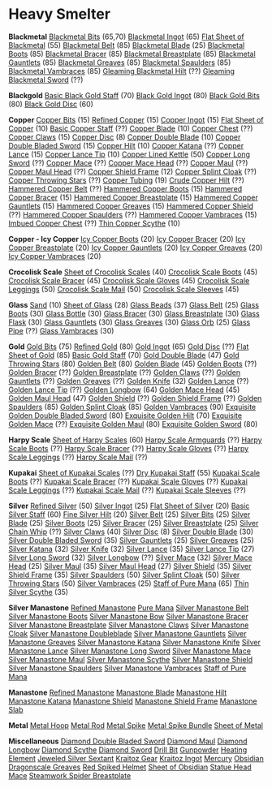 <!-- TITLE: Smithing -->
<!-- SUBTITLE: The refinement of ores, metals, and glasses -->

# Heavy Smelter
**Blackmetal**
[Blackmetal Bits](blackmetal-bits) (65,70)
[Blackmetal Ingot](blackmetal-ingot) (65)
[Flat Sheet of Blackmetal](flat-sheet-of-blackmetal) (55)
[Blackmetal Belt](blackmetal-belt) (85)
[Blackmetal Blade](blackmetal-blade) (25)
[Blackmetal Boots](blackmetal-boots) (85)
[Blackmetal Bracer](blackmetal-bracer) (85)
[Blackmetal Breastplate](blackmetal-breastplate) (85)
[Blackmetal Gauntlets](blackmetal-gauntlets) (85)
[Blackmetal Greaves](blackmetal-greaves) (85)
[Blackmetal Spaulders](blackmetal-spaulders) (85)
[Blackmetal Vambraces](blackmetal-vambraces) (85)
[Gleaming Blackmetal Hilt](gleaming-blackmetal-hilt) (??)
[Gleaming Blackmetal Sword](gleaming-blackmetal-sword) (??)

**Blackgold**
[Basic Black Gold Staff](basic-black-gold-staff) (70)
[Black Gold Ingot](black-gold-ingot) (80)
[Black Gold Bits](black-gold-bits) (80)
[Black Gold Disc](black-gold-disc) (60)

**Copper**
[Copper Bits](copper-bits) (15)
[Refined Copper](refined-copper) (15)
[Copper Ingot](copper-ingot) (15)
[Flat Sheet of Copper](flat-sheet-of-copper) (10)
[Basic Copper Staff](basic-copper-staff) (??)
[Copper Blade](copper-blade) (10)
[Copper Chest](copper-chest) (??)
[Copper Claws](copper-claws) (15)
[Copper Disc](copper-disc) (8)
[Copper Double Blade](copper-double-blade) (10)
[Copper Double Bladed Sword](copper-double-bladed-sword) (15)
[Copper Hilt](copper-hilt) (10)
[Copper Katana](copper-katana) (??)
[Copper Lance](copper-lance) (15)
[Copper Lance Tip](copper-lance-tip) (10)
[Copper Lined Kettle](copper-lined-kettle) (50)
[Copper Long Sword](copper-long-sword) (??)
[Copper Mace](copper-mace) (??)
[Copper Mace Head](copper-mace-head) (??)
[Copper Maul](copper-maul) (??)
[Copper Maul Head](copper-maul-head) (??)
[Copper Shield Frame](copper-shield-frame) (12)
[Copper Splint Cloak](copper-splint-cloak) (??)
[Copper Throwing Stars](copper-throwing-stars) (??)
[Copper Tubing](copper-tubing) (19)
[Crude Copper Hilt](crude-copper-hilt) (??)
[Hammered Copper Belt](hammered-copper-belt) (??)
[Hammered Copper Boots](hammered-copper-boots) (15)
[Hammered Copper Bracer](hammered-copper-bracer) (15)
[Hammered Copper Breastplate](hammered-copper-breastplate) (15)
[Hammered Copper Gauntlets](hammered-copper-gauntlets) (15)
[Hammered Copper Greaves](hammered-copper-greaves) (15)
[Hammered Copper Shield](hammered-copper-shield) (??)
[Hammered Copper Spaulders](hammered-copper-spaulders) (??)
[Hammered Copper Vambraces](hammered-copper-vambraces) (15)
[Imbued Copper Chest](imbued-copper-chest) (??)
[Thin Copper Scythe](thin-copper-scythe) (10)

**Copper - Icy Copper**
[Icy Copper Boots](icy-copper-boots) (20)
[Icy Copper Bracer](icy-copper-bracer) (20)
[Icy Copper Breastplate](icy-copper-breastplate) (20)
[Icy Copper Gauntlets](icy-copper-gauntlets) (20)
[Icy Copper Greaves](icy-copper-greaves) (20)
[Icy Copper Vambraces](icy-copper-vambraces) (20)

**Crocolisk Scale**
[Sheet of Crocolisk Scales](sheet-of-crocolisk-scales) (40)
[Crocolisk Scale Boots](crocolisk-scale-boots) (45)
[Crocolisk Scale Bracer](crocolisk-scale-bracer) (45)
[Crocolisk Scale Gloves](crocolisk-scale-gloves) (45)
[Crocolisk Scale Leggings](crocolisk-scale-leggings) (50)
[Crocolisk Scale Mail](crocolisk-scale-mail) (50)
[Crocolisk Scale Sleeves](crocolisk-scale-sleeves) (45)

**Glass**
[Sand](sand) (10)
[Sheet of Glass](sheet-of-glass) (28)
[Glass Beads](glass-beads) (37)
[Glass Belt](glass-belt) (25)
[Glass Boots](glass-boots) (30)
[Glass Bottle](glass-bottle) (30)
[Glass Bracer](glass-bracer) (30)
[Glass Breastplate](glass-breastplate) (30)
[Glass Flask](glass-flask) (30)
[Glass Gauntlets](glass-gauntlets) (30)
[Glass Greaves](glass-greaves) (30)
[Glass Orb](glass-orb) (25)
[Glass Pipe](glass-pipe) (??)
[Glass Vambraces](glass-vambraces) (30)

**Gold**
[Gold Bits](gold-bits) (75)
[Refined Gold](refined-gold) (80)
[Gold Ingot](gold-ingot) (65)
[Gold Disc](gold-disc) (??)
[Flat Sheet of Gold](flat-sheet-of-gold) (85)
[Basic Gold Staff](basic-gold-staff) (70)
[Gold Double Blade](gold-double-blade) (47)
[Gold Throwing Stars](gold-throwing-stars) (80)
[Golden Belt](golden-belt) (80)
[Golden Blade](golden-blade) (45)
[Golden Boots](golden-boots) (??)
[Golden Bracer](golden-bracer) (??)
[Golden Breastplate](golden-breastplate) (??)
[Golden Claws](golden-claws) (??)
[Golden Gauntlets](golden-gauntlets) (??)
[Golden Greaves](golden-greaves) (??)
[Golden Knife](golden-knife) (32)
[Golden Lance](golden-lance) (??)
[Golden Lance Tip](golden-lance-tip) (??)
[Golden Longbow](golden-longbow) (64)
[Golden Mace Head](golden-mace-head) (45)
[Golden Maul Head](golden-maul-head) (47)
[Golden Shield](golden-shield) (??)
[Golden Shield Frame](golden-shield-frame) (??)
[Golden Spaulders](golden-spaulders) (85)
[Golden Splint Cloak](golden-splint-cloak) (85)
[Golden Vambraces](golden-vambraces) (90)
[Exquisite Golden Double Bladed Sword](exquisite-golden-double-bladed-sword) (80)
[Exquisite Golden Hilt](exquisite-golden-hilt) (70)
[Exquisite Golden Mace](exquisite-golden-mace) (??)
[Exquisite Golden Maul](exquisite-golden-maul) (80)
[Exquisite Golden Sword](exquisite-golden-sword) (80)

**Harpy Scale**
[Sheet of Harpy Scales](sheet-of-harpy-scales) (60)
[Harpy Scale Armguards](harpy-scale-armguards) (??)
[Harpy Scale Boots](harpy-scale-boots) (??)
[Harpy Scale Bracer](harpy-scale-bracer) (??)
[Harpy Scale Gloves](harpy-scale-gloves) (??)
[Harpy Scale Leggings](harpy-scale-leggings) (??)
[Harpy Scale Mail](harpy-scale-mail) (??)

**Kupakai**
[Sheet of Kupakai Scales](sheet-of-kupakai-scales) (??)
[Dry Kupakai Staff](dry-kupakai-staff) (55)
[Kupakai Scale Boots](kupakai-scale-boots) (??)
[Kupakai Scale Bracer](kupakai-scale-bracer) (??)
[Kupakai Scale Gloves](kupakai-scale-gloves) (??)
[Kupakai Scale Leggings](kupakai-scale-leggings) (??)
[Kupakai Scale Mail](kupakai-scale-mail) (??)
[Kupakai Scale Sleeves](kupakai-scale-sleeves) (??)

**Silver**
[Refined Silver](refined-silver) (50)
[Silver Ingot](silver-ingot) (25)
[Flat Sheet of Silver](flat-sheet-of-silver) (20)
[Basic Silver Staff](basic-silver-staff) (60)
[Fine Silver Hilt](fine-silver-hilt) (20)
[Silver Belt](silver-belt) (25)
[Silver Bits](silver-bits) (25)
[Silver Blade](silver-blade) (25)
[Silver Boots](silver-boots) (25)
[Silver Bracer](silver-bracer) (25)
[Silver Breastplate](silver-breastplate) (25)
[Silver Chain Whip](silver-chain-whip) (??)
[Silver Claws](silver-claws) (40)
[Silver Disc](silver-disc) (8)
[Silver Double Blade](silver-double-blade) (30)
[Silver Double Bladed Sword](silver-double-bladed-sword) (35)
[Silver Gauntlets](silver-gauntlets) (25)
[Silver Greaves](silver-greaves) (25)
[Silver Katana](silver-katana) (32)
[Silver Knife](silver-knife) (32)
[Silver Lance](silver-lance) (35)
[Silver Lance Tip](silver-lance-tip) (27)
[Silver Long Sword](silver-long-sword) (32)
[Silver Longbow](silver-longbow) (??)
[Silver Mace](silver-mace) (32)
[Silver Mace Head](silver-mace-head) (25)
[Silver Maul](silver-maul) (35)
[Silver Maul Head](silver-maul-head) (27)
[Silver Shield](silver-shield) (35)
[Silver Shield Frame](silver-shield-frame) (35)
[Silver Spaulders](silver-spaulders) (50)
[Silver Splint Cloak](silver-splint-cloak) (50)
[Silver Throwing Stars](silver-throwing-stars) (50)
[Silver Vambraces](silver-vambraces) (25)
[Staff of Pure Mana](staff-of-pure-mana) (65)
[Thin Silver Scythe](thin-silver-scythe) (35)

**Silver Manastone**
[Refined Manastone](refined-manastone)
[Pure Mana](pure-mana)
[Silver Manastone Belt](silver-manastone-belt)
[Silver Manastone Boots](silver-manastone-boots)
[Silver Manastone Bow](silver-manastone-bow)
[Silver Manastone Bracer](silver-manastone-bracer)
[Silver Manastone Breastplate](silver-manastone-breastplate)
[Silver Manastone Claws](silver-manastone-claws)
[Silver Manastone Cloak](silver-manastone-cloak)
[Silver Manastone Doubleblade](silver-manastone-doubleblade)
[Silver Manastone Gauntlets](silver-manastone-gauntlets)
[Silver Manastone Greaves](silver-manastone-greaves)
[Silver Manastone Katana](silver-manastone-katana)
[Silver Manastone Knife](silver-manastone-knife)
[Silver Manastone Lance](silver-manastone-lance)
[Silver Manastone Long Sword](silver-manastone-long-sword)
[Silver Manastone Mace](silver-manastone-mace)
[Silver Manastone Maul](silver-manastone-maul)
[Silver Manastone Scythe](silver-manastone-scythe)
[Silver Manastone Shield](silver-manastone-shield)
[Silver Manastone Spaulders](silver-manastone-spaulders)
[Silver Manastone Vambraces](silver-manastone-vambraces)
[Staff of Pure Mana](staff-of-pure-mana)

**Manastone**
[Refined Manastone](refined-manastone)
[Manastone Blade](manastone-blade)
[Manastone Hilt](manastone-hilt)
[Manastone Katana](manastone-katana)
[Manastone Shield](manastone-shield)
[Manastone Shield Frame](manastone-shield-frame)
[Manastone Slab](manastone-slab)

**Metal**
[Metal Hoop](metal-hoop)
[Metal Rod](metal-rod)
[Metal Spike](metal-spike)
[Metal Spike Bundle](metal-spike-bundle)
[Sheet of Metal](sheet-of-metal)

**Miscellaneous**
[Diamond Double Bladed Sword](diamond-double-bladed-sword)
[Diamond Maul](diamond-maul)
[Diamond Longbow](diamond-longbow)
[Diamond Scythe](diamond-scythe)
[Diamond Sword](diamond-sword)
[Drill Bit](drill-bit)
[Gunpowder](gunpowder)
[Heating Element](heating-element)
[Jeweled Silver Sextant](jeweled-silver-sextant)
[Kraitoz Gear](kraitoz-gear)
[Kraitoz Ingot](kraitoz-ingot)
[Mercury](mercury)
[Obsidian Dragonscale Greaves](obsidian-dragonscale-greaves)
[Red Spiked Helmet](red-spiked-helmet)
[Sheet of Obsidian](sheet-of-obsidian)
[Statue Head Mace](statue-head-mace)
[Steamwork Spider Breastplate](steamwork-spider-breastplate)







